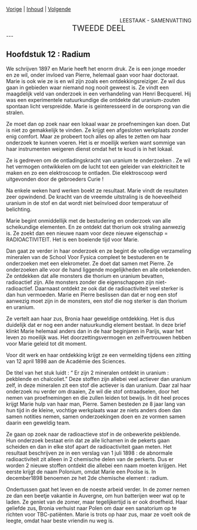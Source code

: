 [Vorige](hfst11_marie_curie.md) | [Inhoud](inhoudsopgave.md) | [Volgende](hfst13_4_jaren_in_de_schuur.md)

<div style="text-align: right">LEESTAAK - SAMENVATTING</div>
<div style="font-size:150%;text-align: center">TWEEDE DEEL</div>
---

## Hoofdstuk 12 : Radium

We schrijven 1897 en Marie heeft het enorm druk. Ze is een jonge moeder en ze wil, onder invloed van Pierre, helemaal gaan voor haar doctoraat. Marie is ook wie ze is en wil zijn zoals een ontdekkingsreiziger. Ze wil dus gaan in gebieden waar niemand nog nooit geweest is. Ze vindt een maagdelijk veld van onderzoek in een verhandeling van Henri Becquerel. Hij was een experimentele natuurkundige die ontdekte dat uranium-zouten spontaan licht verspreidde. Marie is geinteresseerd in de oorsprong van die stralen.

Ze moet dan op zoek naar een lokaal waar ze proefnemingen kan doen. Dat is niet zo gemakkelijk te vinden. Ze krijgt een afgesloten werkplaats zonder enig comfort. Maar ze probeert toch alles op alles te zetten om haar onderzoek te kunnen voeren. Het is er moeilijk werken want sommige van haar instrumenten weigeren dienst omdat het te koud is in het lokaal.

Ze is gedreven om de ontladingskracht van uranium te onderzoeken . Ze wil het vermogen ontwikkelen om de lucht tot een geleider van elektriciteit te maken en zo een elektroscoop te ontladen. Die elektroscoop werd uitgevonden door de gebroeders Curie !

Na enkele weken hard werken boekt ze resultaat. Marie vindt de resultaten zeer opwindend.  De kracht van de vreemde uitstraling is de hoeveelheid uranium in de stof en dat wordt niet beïnvloed door temperatuur of belichting.

Marie begint onmiddellijk met de bestudering en onderzoek van alle scheikundige elementen. En ze ontdekt dat thorium ook straling aanwezig is. Ze zoekt dan een nieuwe naam voor deze nieuwe eigenschap = RADIOACTIVITEIT. Het is een boeiende tijd voor Marie.

Dan gaat ze verder in haar onderzoek en ze begint de volledige verzameling mineralen van de School Voor Fysica compleet te bestuderen en te onderzoeken met een elekrometer. Ze doet dat samen met Pierre. Ze onderzoeken alle voor de hand liggende mogelijkheden en alle onbekenden. Ze ontdekken dat alle monsters die thorium en uranium bevatten, radioactief zijn. Alle monsters zonder die eigenschappen zijn niet-radioactief. Daarnaast ontdekt ze ook dat de radioactiviteit veel sterker is dan hun vermoeden. Marie en Pierre beslissen dan dat er nog een stof aanwezig moet zijn in de monsters, een stof die nog sterker is dan thorium en uranium.

Ze vertelt aan haar zus, Bronia haar geweldige ontdekking. Het is dus duidelijk dat er nog een ander natuurkundig element bestaat. In deze brief klinkt Marie helemaal anders dan in de haar beginjaren in Parijs, waar het leven zo moeilijk was. Het doorzettingsvermogen en zelfvertrouwen hebben voor Marie geleid tot dit moment.

Voor dit werk en haar ontdekking krijgt ze een vermelding tijdens een zitting van 12 april 1898 aan de Académie des Sciences.

De titel van het stuk luidt : “ Er zijn 2 mineralen ontdekt in uranium : pekblende en chalcoliet.” Deze stoffen zijn allebei veel actiever dan uranium zelf, in deze mineralen zit een stof die actiever is dan uranium. Daar zal haar onderzoek nu verder om draaien, Ze wil die stof ontraadselen, door het nemen van proefnemingen en die zullen leiden tot bewijs. In dit heel proces krijgt Marie hulp van haar man, Pierre. Samen besteden ze 8 jaar lang van hun tijd in de kleine, vochtige werkplaats waar ze niets anders doen dan samen notities nemen, samen onderzoekingen doen en ze vormen samen daarin een geweldig team.

Ze gaan op zoek naar de radioactieve stof in de onbewerkte pekblende. Hun onderzoek bestaat erin dat ze alle lichamen in de pekerts gaan scheiden en dan in elke stof apart de radioactiviteit gaan meten.  Het resultaat beschrijven ze in een verslag van 1 juli 1898 : de abnormale radioactiviteit zit alleen in  2 chemische delen van de perkerts. Dus er worden 2 nieuwe stoffen ontdekt die allebei een naam moeten krijgen. Het eerste krijgt de naam Polonium, omdat Marie een Poolse is.  In december1898 benoemen ze het 2de chemische element : radium.

Ondertussen gaat het leven en de noeste arbeid verder. In de zomer nemen ze dan een beetje vakantie in Auvergne, om hun batterijen weer wat op te laden. Ze geniet van de zomer, maar tegelijkertijd is er ook droefheid. Haar geliefde zus, Bronia verhuist naar Polen om daar een sanatorium op te richten voor TBC-patiënten. Marie is trots op haar zus, maar ze voelt ook de leegte, omdat haar beste vriendin nu weg is.

